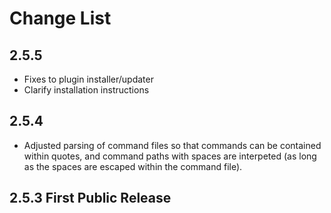 # Change List

## 2.5.5

- Fixes to plugin installer/updater
- Clarify installation instructions

## 2.5.4

- Adjusted parsing of command files so that commands can be contained
  within quotes, and command paths with spaces are interpeted (as long
  as the spaces are escaped within the command file).

## 2.5.3 First Public Release
